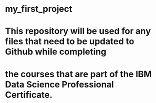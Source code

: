 # my_first_project
#    This repository will be used for any files that need to be updated to Github while completing
#    the courses that are part of the IBM Data Science Professional Certificate.
